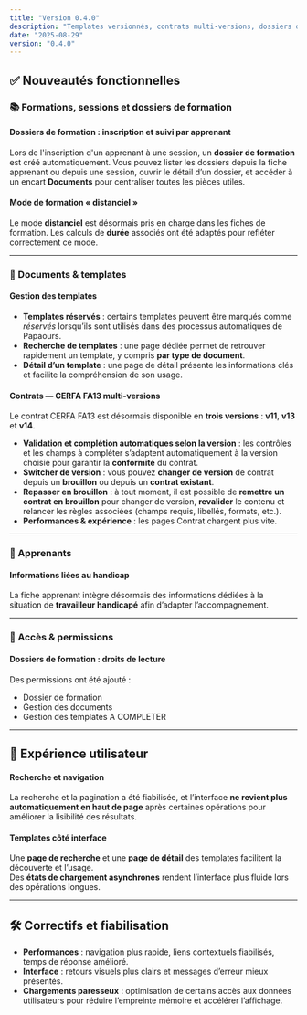 ```yaml
---
title: "Version 0.4.0"
description: "Templates versionnés, contrats multi-versions, dossiers de formation et mode distanciel"
date: "2025-08-29"
version: "0.4.0"
---
```


## ✅ Nouveautés fonctionnelles

### 📚 Formations, sessions et dossiers de formation

#### Dossiers de formation : inscription et suivi par apprenant
Lors de l'inscription d'un apprenant à une session, un **dossier de formation** est créé automatiquement. Vous pouvez lister les dossiers depuis la fiche apprenant ou depuis une session, ouvrir le détail d’un dossier, et accéder à un encart **Documents** pour centraliser toutes les pièces utiles.

#### Mode de formation « distanciel »
Le mode **distanciel** est désormais pris en charge dans les fiches de formation. Les calculs de **durée** associés ont été adaptés pour refléter correctement ce mode.

---

### 📄 Documents & templates

#### Gestion des templates
- **Templates réservés** : certains templates peuvent être marqués comme *réservés* lorsqu’ils sont utilisés dans des processus automatiques de Papaours.
- **Recherche de templates** : une page dédiée permet de retrouver rapidement un template, y compris **par type de document**.
- **Détail d’un template** : une page de détail présente les informations clés et facilite la compréhension de son usage.

#### Contrats — CERFA FA13 multi-versions
Le contrat CERFA FA13 est désormais disponible en **trois versions** : **v11**, **v13** et **v14**.

- **Validation et complétion automatiques selon la version** : les contrôles et les champs à compléter s’adaptent automatiquement à la version choisie pour garantir la **conformité** du contrat.
- **Switcher de version** : vous pouvez **changer de version** de contrat depuis un **brouillon** ou depuis un **contrat existant**.
- **Repasser en brouillon** : à tout moment, il est possible de **remettre un contrat en brouillon** pour changer de version, **revalider** le contenu et relancer les règles associées (champs requis, libellés, formats, etc.).
- **Performances & expérience** : les pages Contrat chargent plus vite.

---

### 👥 Apprenants

#### Informations liées au handicap
La fiche apprenant intègre désormais des informations dédiées à la situation de **travailleur handicapé** afin d’adapter l’accompagnement.

---

### 🔐 Accès & permissions

#### Dossiers de formation : droits de lecture
Des permissions ont été ajouté : 
- Dossier de formation
- Gestion des documents
- Gestion des templates
A COMPLETER 
---

## 🌟 Expérience utilisateur

#### Recherche et navigation
La recherche et la pagination a été fiabilisée, et l’interface **ne revient plus automatiquement en haut de page** après certaines opérations pour améliorer la lisibilité des résultats.

#### Templates côté interface
Une **page de recherche** et une **page de détail** des templates facilitent la découverte et l’usage.  
Des **états de chargement asynchrones** rendent l’interface plus fluide lors des opérations longues.

---

## 🛠️ Correctifs et fiabilisation

- **Performances** : navigation plus rapide, liens contextuels fiabilisés, temps de réponse amélioré.
- **Interface** : retours visuels plus clairs et messages d’erreur mieux présentés.
- **Chargements paresseux** : optimisation de certains accès aux données utilisateurs pour réduire l’empreinte mémoire et accélérer l’affichage.

